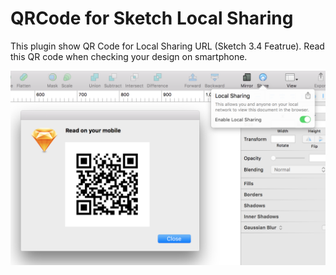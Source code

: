 # QRCode for Sketch Local Sharing
This plugin show QR Code for Local Sharing URL (Sketch 3.4 Featrue).
Read this QR code when checking your design on smartphone.

![](https://github.com/dex1t/QRCode-for-Sketch-Local-Sharing/blob/master/screenshot.png)
